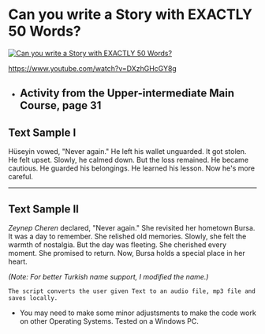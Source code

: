 
# Can you write a Story with EXACTLY 50 Words?
[![Can you write a Story with EXACTLY 50 Words?](https://img.youtube.com/vi/DXzhGHcGY8g/0.jpg)](https://www.youtube.com/watch?v=DXzhGHcGY8g)

https://www.youtube.com/watch?v=DXzhGHcGY8g

- Activity from the Upper-intermediate Main Course, page 31
  ---
## Text Sample I
Hüseyin vowed, "Never again." He left his wallet unguarded. It got stolen. He felt upset. Slowly, he calmed down. But the loss remained. He became cautious. He guarded his belongings. He learned his lesson. Now he's more careful.


---
## Text Sample II
_Zeynep Cheren_ declared, "Never again." She revisited her hometown Bursa. It was a day to remember. She relished old memories. Slowly, she felt the warmth of nostalgia. But the day was fleeting. She cherished every moment. She promised to return. Now, Bursa holds a special place in her heart.

_(Note: For better Turkish name support, I modified the name.)_

````The script converts the user given Text to an audio file, mp3 file and saves locally.````
- You may need to make some minor adjustsments to make the code work on other Operating Systems. Tested on a Windows PC.
